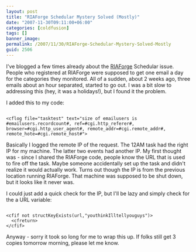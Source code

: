 ```yaml
---
layout: post
title: "RIAForge Schedular Mystery Solved (Mostly)"
date: "2007-11-30T09:11:00+06:00"
categories: [coldfusion]
tags: []
banner_image: 
permalink: /2007/11/30/RIAForge-Schedular-Mystery-Solved-Mostly
guid: 2506
---
```


I've blogged a few times already about the <a href="http://www.riaforge.org">RIAForge</a> Schedular issue. People who registered at RIAForge were supposed to get one email a day for the categories they monitored. All of a sudden, about 2 weeks ago, three emails about an hour separated, started to go out. I was a bit slow to addressing this (hey, it was a holidays!), but I found it the problem.

I added this to my code:

<code>
&lt;cflog file="tasktest" text="size of emailusers is #emailusers.recordcount#, ref=#cgi.http_referer#, browser=#cgi.http_user_agent#, remote_addr=#cgi.remote_addr#, remote_hote=#cgi.remote_host#"&gt;
</code>

Basically I logged the remote IP of the request. The 12AM task had the right IP for my machine. The latter two events had another IP. My first thought was - since I shared the RIAForge code, people know the URL that is used to fire off the task. Maybe someone accidentally set up the task and didn't realize it would actually work. Turns out though the IP is from the previous location running RIAForge. That machine was supposed to be shut down, but it looks like it never was.

I could just add a quick check for the IP, but I'll be lazy and simply check for the a URL variable:

<code>
&lt;cfif not structKeyExists(url,"youthinkIlltellyouguys")&gt;
  &lt;cfreturn&gt;
&lt;/cfif&gt;
</code>

Anyway - sorry it took so long for me to wrap this up. If folks still get 3 copies tomorrow morning, please let me know.